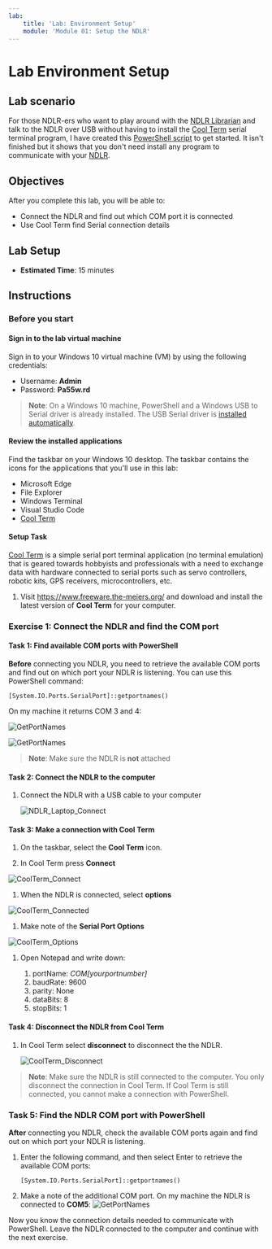 ```yaml
---
lab:
    title: 'Lab: Environment Setup'
    module: 'Module 01: Setup the NDLR'
---
```


# Lab Environment Setup

## Lab scenario

For those NDLR-ers who want to play around with the [NDLR Librarian](https://github.com/Barilium8/The-NDLR-Librarian) and talk to the NDLR over USB without having to install the [Cool Term](https://github.com/Barilium8/The-NDLR-Librarian/wiki/0) serial terminal program, I have created this [PowerShell script](NDLRUSBSerial.ps1) to get started. It isn't finished but it shows that you don't need install any program to communicate with your [NDLR](https://conductivelabs.com/).
## Objectives

After you complete this lab, you will be able to:

- Connect the NDLR and find out which COM port it is connected
- Use Cool Term find Serial connection details 

## Lab Setup

  - **Estimated Time**: 15 minutes

## Instructions

### Before you start

#### Sign in to the lab virtual machine
Sign in to your Windows 10 virtual machine (VM) by using the following credentials:

- Username: **Admin**
- Password: **Pa55w.rd**

> **Note**: On a Windows 10 machine, PowerShell and a Windows USB to Serial driver is already installed. The USB Serial driver is [installed automatically](https://docs.microsoft.com/en-us/windows-hardware/drivers/usbcon/usb-driver-installation-based-on-compatible-ids). 

#### Review the installed applications

Find the taskbar on your Windows 10 desktop. The taskbar contains the icons for the applications that you'll use in this lab:

- Microsoft Edge
- File Explorer
- Windows Terminal
- Visual Studio Code
- [Cool Term](https://github.com/Barilium8/The-NDLR-Librarian/wiki/0)

#### Setup Task

[Cool Term](https://www.freeware.the-meiers.org/) is a simple serial port terminal application (no terminal emulation) that is geared towards hobbyists and professionals with a need to exchange data with hardware connected to serial ports such as servo controllers, robotic kits, GPS receivers, microcontrollers, etc.

1. Visit https://www.freeware.the-meiers.org/ and download and install the latest version of **Cool Term** for your computer.

### Exercise 1: Connect the NDLR and find the COM port 

#### Task 1: Find available COM ports with PowerShell

**Before** connecting you NDLR, you need to retrieve the available COM ports and find out on which port your NDLR is listening. You can use this PowerShell command:

```
[System.IO.Ports.SerialPort]::getportnames()
```

On my machine it returns COM 3 and 4:

![GetPortNames](images/getportnames-no-ndlr.png)

![GetPortNames](images/getportnames-no-ndlr-result.png)

> **Note**: Make sure the NDLR is **not**  attached

#### Task 2: Connect the NDLR to the computer

1. Connect the NDLR with a USB cable to your computer

    ![NDLR_Laptop_Connect](images/ndlr_laptop.png)

#### Task 3: Make a connection with Cool Term

1. On the taskbar, select the **Cool Term** icon.

1. In Cool Term press **Connect**

![CoolTerm_Connect](images/coolterm_connect.png)

1. When the NDLR is connected, select **options**

![CoolTerm_Connected](images/coolterm_connected.png)

1. Make note of the **Serial Port Options**

![CoolTerm_Options](images/coolterm_options.png)

1. Open Notepad and write down:

    1. portName: *COM[yourportnumber]*
    1. baudRate: 9600
    1. parity: None
    1. dataBits: 8
    1. stopBits: 1

#### Task 4: Disconnect the NDLR from Cool Term

1. In Cool Term select **disconnect** to disconnect the the NDLR.

    ![CoolTerm_Disconnect](images/coolterm_disconnect.png)

> **Note**: Make sure the NDLR is still connected to the computer. You only disconnect the connection in Cool Term. If Cool Term is still connected, you cannot make a connection with PowerShell.

### Task 5: Find the NDLR COM port with PowerShell 

**After** connecting you NDLR, check the available COM ports again and find out on which port your NDLR is listening.

1. Enter the following command, and then select Enter to retrieve the available COM ports:
    ```
    [System.IO.Ports.SerialPort]::getportnames()
    ```
    
1. Make a note of the additional COM port. On my machine the NDLR is connected to **COM5**:
![GetPortNames](images/getportnames.png)

Now you know the connection details needed to communicate with PowerShell. Leave the NDLR connected to the computer and continue with the next exercise.